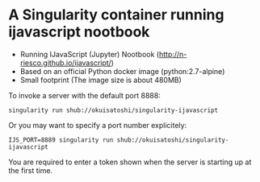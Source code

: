 # A Singularity container running ijavascript nootbook

* Running IJavaScript (Jupyter) Nootbook (http://n-riesco.github.io/ijavascript/)
* Based on an official Python docker image (python:2.7-alpine)
* Small footprint (The image size is about 480MB)

To invoke a server with the default port 8888:

    singularity run shub://okuisatoshi/singularity-ijavascript
    
Or you may want to specify a port number explicitely:

    IJS_PORT=8889 singularity run shub://okuisatoshi/singularity-ijavascript

You are required to enter a token shown when the server is starting up at the first time.





 
